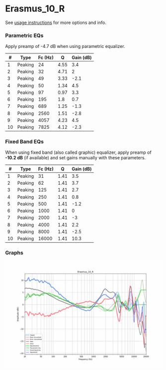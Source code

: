 # Erasmus_10_R
See [usage instructions](https://github.com/jaakkopasanen/AutoEq#usage) for more options and info.

### Parametric EQs
Apply preamp of -4.7 dB when using parametric equalizer.

|   # | Type    |   Fc (Hz) |    Q |   Gain (dB) |
|-----|---------|-----------|------|-------------|
|   1 | Peaking |        24 | 4.55 |         3.4 |
|   2 | Peaking |        32 | 4.71 |         2   |
|   3 | Peaking |        49 | 3.33 |        -2.1 |
|   4 | Peaking |        50 | 1.34 |         4.5 |
|   5 | Peaking |        97 | 0.97 |         3.3 |
|   6 | Peaking |       195 | 1.8  |         0.7 |
|   7 | Peaking |       689 | 1.25 |        -1.3 |
|   8 | Peaking |      2560 | 1.51 |        -2.8 |
|   9 | Peaking |      4057 | 4.23 |         4.5 |
|  10 | Peaking |      7825 | 4.12 |        -2.3 |

### Fixed Band EQs
When using fixed band (also called graphic) equalizer, apply preamp of **-10.2 dB** (if available) and set gains manually with these parameters.

|   # | Type    |   Fc (Hz) |    Q |   Gain (dB) |
|-----|---------|-----------|------|-------------|
|   1 | Peaking |        31 | 1.41 |         3.5 |
|   2 | Peaking |        62 | 1.41 |         3.7 |
|   3 | Peaking |       125 | 1.41 |         2.7 |
|   4 | Peaking |       250 | 1.41 |         0.8 |
|   5 | Peaking |       500 | 1.41 |        -1.2 |
|   6 | Peaking |      1000 | 1.41 |         0   |
|   7 | Peaking |      2000 | 1.41 |        -3   |
|   8 | Peaking |      4000 | 1.41 |         2.2 |
|   9 | Peaking |      8000 | 1.41 |        -2.5 |
|  10 | Peaking |     16000 | 1.41 |        10.3 |

### Graphs
![](./Erasmus_10_R.png)
